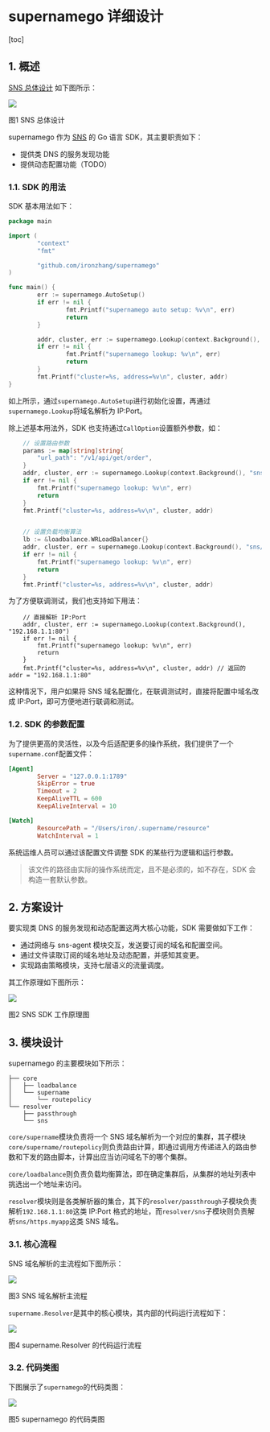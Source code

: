 # supernamego 详细设计

[toc]

## 1. 概述

[SNS 总体设计](https://github.com/ironzhang/sns/blob/master/docs/design_cn.md) 如下图所示：

![](./diagram/architecture.png)

图1 SNS 总体设计

supernamego 作为 [SNS](https://github.com/ironzhang/sns) 的 Go 语言 SDK，其主要职责如下：

* 提供类 DNS 的服务发现功能
* 提供动态配置功能（TODO）

### 1.1. SDK 的用法

SDK 基本用法如下：

```go
package main

import (
        "context"
        "fmt"

        "github.com/ironzhang/supernamego"
)

func main() {
        err := supernamego.AutoSetup()
        if err != nil {
                fmt.Printf("supernamego auto setup: %v\n", err)
                return
        }

        addr, cluster, err := supernamego.Lookup(context.Background(), "sns/https.myapp")
        if err != nil {
                fmt.Printf("supernamego lookup: %v\n", err)
                return
        }
        fmt.Printf("cluster=%s, address=%v\n", cluster, addr)
}
```

如上所示，通过`supernamego.AutoSetup`进行初始化设置，再通过`supernamego.Lookup`将域名解析为 IP:Port。

除上述基本用法外，SDK 也支持通过`CallOption`设置额外参数，如：

```go
	// 设置路由参数
	params := map[string]string{
		"url_path": "/v1/api/get/order",
	}
	addr, cluster, err := supernamego.Lookup(context.Background(), "sns/https.myapp", supernamego.SetRouteParams(params))
	if err != nil {
		fmt.Printf("supernamego lookup: %v\n", err)
		return
	}
	fmt.Printf("cluster=%s, address=%v\n", cluster, addr)


	// 设置负载均衡算法
	lb := &loadbalance.WRLoadBalancer{}
	addr, cluster, err = supernamego.Lookup(context.Background(), "sns/https.myapp", supernamego.SetLoadBalancer(lb))
	if err != nil {
		fmt.Printf("supernamego lookup: %v\n", err)
		return
	}
	fmt.Printf("cluster=%s, address=%v\n", cluster, addr)
```

为了方便联调测试，我们也支持如下用法：

```
	// 直接解析 IP:Port
	addr, cluster, err := supernamego.Lookup(context.Background(), "192.168.1.1:80")
	if err != nil {
		fmt.Printf("supernamego lookup: %v\n", err)
		return
	}
	fmt.Printf("cluster=%s, address=%v\n", cluster, addr) // 返回的 addr = "192.168.1.1:80"
```

这种情况下，用户如果将 SNS 域名配置化，在联调测试时，直接将配置中域名改成 IP:Port，即可方便地进行联调和测试。

### 1.2. SDK 的参数配置

为了提供更高的灵活性，以及今后适配更多的操作系统，我们提供了一个`supername.conf`配置文件：

```toml
[Agent]
        Server = "127.0.0.1:1789"
        SkipError = true
        Timeout = 2
        KeepAliveTTL = 600
        KeepAliveInterval = 10

[Watch]
        ResourcePath = "/Users/iron/.supername/resource"
        WatchInterval = 1
```

系统运维人员可以通过该配置文件调整 SDK 的某些行为逻辑和运行参数。

> 该文件的路径由实际的操作系统而定，且不是必须的，如不存在，SDK 会构造一套默认参数。

## 2. 方案设计

要实现类 DNS 的服务发现和动态配置这两大核心功能，SDK 需要做如下工作：

* 通过网络与 sns-agent 模块交互，发送要订阅的域名和配置空间。
* 通过文件读取订阅的域名地址及动态配置，并感知其变更。
* 实现路由策略模块，支持七层语义的流量调度。

其工作原理如下图所示：

![](./diagram/agent-sdk-arch.png)

图2 SNS SDK 工作原理图

## 3. 模块设计

supernamego 的主要模块如下所示：

```
├── core
│   ├── loadbalance
│   └── supername
│       └── routepolicy
└── resolver
    ├── passthrough
    └── sns
```

`core/supername`模块负责将一个 SNS 域名解析为一个对应的集群，其子模块`core/supername/routepolicy`则负责路由计算，即通过调用方传递进入的路由参数和下发的路由脚本，计算出应当访问域名下的哪个集群。

`core/loadbalance`则负责负载均衡算法，即在确定集群后，从集群的地址列表中挑选出一个地址来访问。

`resolver`模块则是各类解析器的集合，其下的`resolver/passthrough`子模块负责解析`192.168.1.1:80`这类 IP:Port 格式的地址，而`resolver/sns`子模块则负责解析`sns/https.myapp`这类 SNS 域名。

### 3.1. 核心流程

SNS 域名解析的主流程如下图所示：

![](./diagram/lookup-proc.png)

图3 SNS 域名解析主流程

`supername.Resolver`是其中的核心模块，其内部的代码运行流程如下：

![](./diagram/resolve-proc.png)

图4 supername.Resolver 的代码运行流程

### 3.2. 代码类图

下图展示了`supernamego`的代码类图：

![](./diagram/supernamego-class.png)

图5 supernamego 的代码类图

